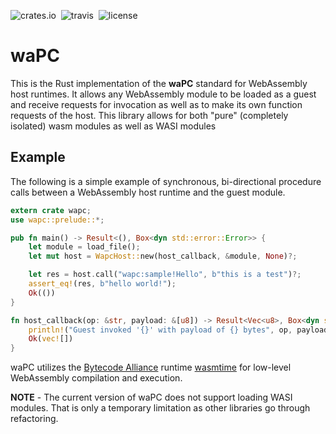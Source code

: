 ![crates.io](https://img.shields.io/crates/v/wapc.svg)&nbsp;
![travis](https://travis-ci.org/wapc/wapc-rust.svg?branch=master)&nbsp;
![license](https://img.shields.io/crates/l/wapc.svg)

# waPC

This is the Rust implementation of the **waPC** standard for WebAssembly host runtimes. It allows any WebAssembly module to be loaded as a guest and receive requests for invocation as well as to make its own function requests of the host. This library allows for both "pure" (completely isolated) wasm modules as well as WASI modules

## Example

The following is a simple example of synchronous, bi-directional procedure calls between a WebAssembly host runtime and the guest module.

```rust
extern crate wapc;
use wapc::prelude::*;

pub fn main() -> Result<(), Box<dyn std::error::Error>> {
    let module = load_file();
    let mut host = WapcHost::new(host_callback, &module, None)?;

    let res = host.call("wapc:sample!Hello", b"this is a test")?;
    assert_eq!(res, b"hello world!");
    Ok(())
}

fn host_callback(op: &str, payload: &[u8]) -> Result<Vec<u8>, Box<dyn std::error::Error>> {
    println!("Guest invoked '{}' with payload of {} bytes", op, payload.len());
    Ok(vec![])
}
```

waPC utilizes the [Bytecode Alliance](https://bytecodealliance.org/) runtime [wasmtime](https://github.com/bytecodealliance/wasmtime) for low-level WebAssembly compilation and execution.

**NOTE** - The current version of waPC does not support loading WASI modules. That is only a temporary limitation as other libraries go through refactoring.
